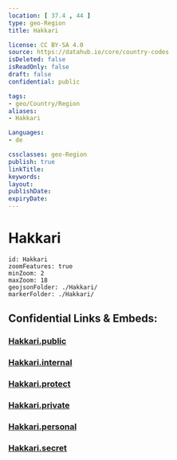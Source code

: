 ```yaml
---
location: [ 37.4 , 44 ] 
type: geo-Region
title: Hakkari

license: CC BY-SA 4.0
source: https://datahub.io/core/country-codes
isDeleted: false
isReadOnly: false
draft: false
confidential: public

tags:
- geo/Country/Region
aliases:
- Hakkari

Languages:
- de

cssclasses: geo-Region
publish: true
linkTitle: 
keywords: 
layout: 
publishDate: 
expiryDate: 
---
```


# Hakkari

```leaflet
id: Hakkari
zoomFeatures: true 
minZoom: 2 
maxZoom: 18
geojsonFolder: ./Hakkari/
markerFolder: ./Hakkari/
```


## Confidential Links & Embeds: 

### [Hakkari.public](/_public/\Earth\Continent\Europe\Europe~East\Turkey\Provinces~TurkeyHakkari.public.md) 

### [Hakkari.internal](/_internal/\Earth\Continent\Europe\Europe~East\Turkey\Provinces~TurkeyHakkari.internal.md) 

### [Hakkari.protect](/_protect/\Earth\Continent\Europe\Europe~East\Turkey\Provinces~TurkeyHakkari.protect.md) 

### [Hakkari.private](/_private/\Earth\Continent\Europe\Europe~East\Turkey\Provinces~TurkeyHakkari.private.md) 

### [Hakkari.personal](/_personal/\Earth\Continent\Europe\Europe~East\Turkey\Provinces~TurkeyHakkari.personal.md) 

### [Hakkari.secret](/_secret/\Earth\Continent\Europe\Europe~East\Turkey\Provinces~TurkeyHakkari.secret.md)

